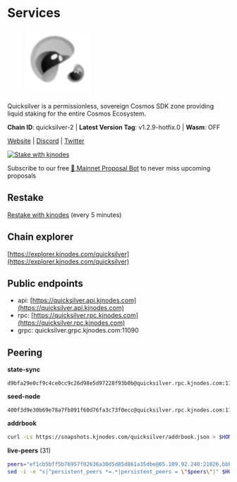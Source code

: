 # Services

<figure><img src="https://raw.githubusercontent.com/kj89/cosmos-images/main/logos/quicksilver.png" width="150" alt=""><figcaption></figcaption></figure>

Quicksilver is a permissionless, sovereign Cosmos SDK zone providing liquid staking for the entire Cosmos Ecosystem.

**Chain ID**: quicksilver-2 | **Latest Version Tag**: v1.2.9-hotfix.0 | **Wasm**: OFF

[Website](https://quicksilver.zone) | [Discord](https://discord.gg/quicksilverprotocol) | [Twitter](https://twitter.com/quicksilverzone)

[![Stake with kjnodes](https://i.ibb.co/cr44Q8j/button-stake-with-kjnodes.png)](https://restake.app/quicksilver/quickvaloper1fqfgpwdngmmay6ah7mg9y4k7ayykpzu6l3ht2m)

Subscribe to our free [🤖 Mainnet Proposal Bot](https://t.me/kjnodes_proposal_bot) to never miss upcoming proposals

## Restake

[Restake with kjnodes](https://restake.app/quicksilver/quickvaloper1fqfgpwdngmmay6ah7mg9y4k7ayykpzu6l3ht2m) (every 5 minutes)
## Chain explorer
[https://explorer.kjnodes.com/quicksilver](https://explorer.kjnodes.com/quicksilver)

## Public endpoints

* api: [https://quicksilver.api.kjnodes.com](https://quicksilver.api.kjnodes.com)
* rpc: [https://quicksilver.rpc.kjnodes.com](https://quicksilver.rpc.kjnodes.com)
* grpc: quicksilver.grpc.kjnodes.com:11090

## Peering

**state-sync**

```text
d9bfa29e0cf9c4ce0cc9c26d98e5d97228f93b0b@quicksilver.rpc.kjnodes.com:11656
```

**seed-node**

```text
400f3d9e30b69e78a7fb891f60d76fa3c73f0ecc@quicksilver.rpc.kjnodes.com:11659
```

**addrbook**
```bash
curl -Ls https://snapshots.kjnodes.com/quicksilver/addrbook.json > $HOME/.quicksilverd/config/addrbook.json
```

**live-peers** (31)
```bash
peers="ef1cb5bff5b76957f02636a30d5d85d861a35dbe@65.109.92.240:21026,bbb6a02a90ef98975525d9bd7137511e18edddc1@141.95.99.81:26656,225a08945298003a397eb6a51854525948fd9a5b@162.55.245.149:2010,4aa6607f87ad0b458526d3405731e71553cf275c@219.100.163.35:26656,ff2055b198685f619897058a26776b9d1b73dc3c@178.63.184.129:26656,c3ec2daba16e457ca5117079f34ff49e99e7572d@65.109.94.221:35656,ebafaa0d0087ecfc785b095d6a91a67a12eecd80@5.9.100.25:26656,e726816f42831689eab9378d5d577f1d06d25716@176.9.188.21:26656,d057145a457f3e3565926d3b385acd366f117d18@65.109.52.178:26656,26d23125db7493486dc9931b4181425d725e4ac6@65.109.55.186:20656,3b3c0037090a1b5ef9f7ac58ff79f33dffdd188a@65.108.231.124:15656,3308d9078fcca016fbd8dc8f3b19666326f41a6f@138.201.121.185:26672,05241d21ff9e7c699bbdb4faa73da1860b6d8cd7@128.199.85.168:26656,4ff179ec503516c869e4104bc0af85e324deefb2@46.101.75.31:15656,602700ce2ed57b2176514ec2ecbda079caa7a536@178.170.40.28:15620,625eeb91fcc6242798f53426540825e5b37c7670@185.144.99.16:36656,e3dd956ac4081ba42ae3d038edd6d80ddf092751@198.199.90.99:26656,cbc2c7a7cd39750abee0dcd5dd2832feddbde20e@50.21.173.76:26656,3bd708547317e9efd8d63d8a51c5bc32d11f4840@138.201.32.103:26056,663134c4999f4f9fc59879eaaebbb332e91e2160@45.34.1.114:33656,9bed2c944243fd3ee35a6e4e8da0956f61518603@65.109.21.75:26656,28ebd43e8c888ed069165fa035e101ae6fd7955e@139.162.191.246:26656,6785dbb8a0138600e0e0faaa77baa375451b38bb@162.55.132.48:15620,29b915115d1bca2c7242b08849c76658c21a136b@146.59.118.31:32182,03b3e3093b6cd33fba9f00cea6c2a560f89c61d6@195.14.6.2:26656,1b569bf57da79df4f85d207a161a97626988af76@65.109.92.241:20026,914bed178748772d7578d119cb2dc89d5076b9f4@135.181.223.115:2390,a1f5e0b68f36091d5fc8f30aba914b6c191f21fa@65.108.128.201:11156,cb6ae22e1e89d029c55f2cb400b0caa19cbe5523@172.111.52.50:32662,d9bfa29e0cf9c4ce0cc9c26d98e5d97228f93b0b@65.109.88.38:11656,ae44851a5d63d70382c1621bc7727db2a40d10d0@88.99.164.158:21026"
sed -i -e "s|^persistent_peers *=.*|persistent_peers = \"$peers\"|" $HOME/.quicksilverd/config/config.toml
```
